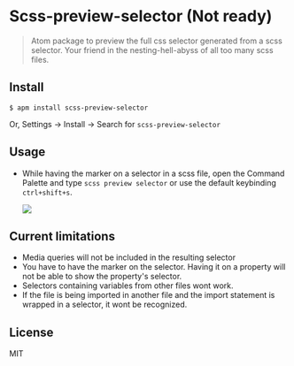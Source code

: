 # Scss-preview-selector (Not ready)

> Atom package to preview the full css selector generated from a scss selector. Your friend in the nesting-hell-abyss of all too many scss files.


## Install

```
$ apm install scss-preview-selector
```

Or, Settings → Install → Search for `scss-preview-selector`


## Usage
- While having the marker on a selector in a scss file, open the Command Palette and type `scss preview selector` or use the default keybinding `ctrl+shift+s`.

	![](https://cloud.githubusercontent.com/assets/1615161/14589998/e8c17932-04ef-11e6-9b74-f8c449a393a1.gif)


## Current limitations
- Media queries will not be included in the resulting selector
- You have to have the marker on the selector. Having it on a property will not be able to show the property's selector.
- Selectors containing variables from other files wont work.
- If the file is being imported in another file and the import statement is wrapped in a selector, it wont be recognized.


## License

MIT
